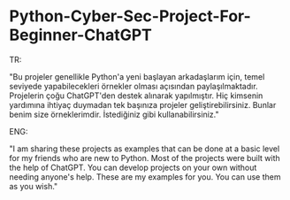 # Python-Cyber-Sec-Project-For-Beginner-ChatGPT
TR:

"Bu projeler genellikle Python'a yeni başlayan arkadaşlarım için, temel seviyede yapabilecekleri örnekler olması açısından paylaşılmaktadır. 
Projelerin çoğu ChatGPT'den destek alınarak yapılmıştır. 
Hiç kimsenin yardımına ihtiyaç duymadan tek başınıza projeler geliştirebilirsiniz. 
Bunlar benim size örneklerimdir. İstediğiniz gibi kullanabilirsiniz."

ENG:

"I am sharing these projects as examples that can be done at a basic level for my friends who are new to Python. 
Most of the projects were built with the help of ChatGPT. You can develop projects on your own without needing anyone's help. 
These are my examples for you. You can use them as you wish."
